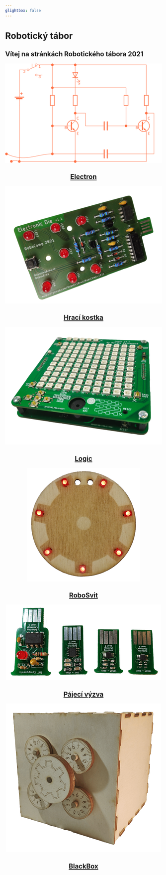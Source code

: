 ```yaml
---
glightbox: false
---
```

# Robotický tábor

## Vítej na stránkách Robotického tábora 2021


<div align="center">
    <div class="container">
        <div class="col--1">
            <a href="electron/">
                <img src="electron/assets/electron-34.svg">
                <h2>Electron</h2>
            </a>
        </div>
        <div class="col--1">
            <a href="electronicDie/">
                <img src="electronicDie/assets/fancy/Electronic_dice-fancy-01.png">
                <h2>Hrací kostka</h2>
            </a>
        </div>
        <div class="col--1">
            <a href="logic/">
                <img src="logic/assets/fancy/Logic_fancy-1.png">
                <h2>Logic</h2>
            </a>
        </div>
    </div>
    <div class="container">
        <div class="col--1">
            <a href="roboSvit/">
                <img src="roboSvit/assets/roboSvit-propag/photo/roboSvit-propag-04.png">
                <h2>RoboSvit</h2>
            </a>
        </div>
        <div class="col--1">
            <a href="solderingChallenge/">
                <img src="solderingChallenge/assets/SMD_challenge_fancy.png">
                <h2>Pájecí výzva</h2>
            </a>
        </div>
        <div class="col--1">
            <a href="blackBox/">
                <img src="blackBox/assets/blba_bedna.png">
                <h2>BlackBox</h2>
            </a>
        </div>
    </div>
    <!-- <table style="width:100% text-align: center" class="flex-container>
    <div id="tableMain">
    <tr>
        <td>
            <a href="electron/">
                <div id="tableMain">
                    <img src="electron/assets/electron-34.svg">
                    <h2>Electron</h2>
                </div>
            </a>
        </td>
        <td>
            <a href="electronicDie/">
                <div id="tableMain">
                    <img src="electronicDie/assets/fancy/Electronic_dice-fancy-01.png">
                    <h2>Hrací kostka</h2>
                </div>
            </a>
        </td>
        <td>
            <a href="blackBox/">
                <div id="tableMain">
                    <img src="blackBox/assets/blackBox-01.jpg">
                    <h2>BlackBox</h2>
                </div>
            </a>
        </td>
    </tr>
    <tr>
        <td>
            <h2>Electron</h2>
        </td>
        <td>
        </td>
        <td>
        </td>
    </tr>
    <tr>
        <td>
            <a href="roboSvit/">
                <div id="tableMain">
                    <img src="roboSvit/assets/roboSvit-propag/photo/roboSvit-propag-04.png">
                    <h2>Logic</h2>
                </div>
            </a>
        </td>
        <td>
            <a href="solderingChallenge/">
                <div id="tableMain">
                    <img src="solderingChallenge/assets/labels-L1.svg">
                    <h2>Pájecí výzva</h2>
                </div>
            </a>
        </td>
        <td>
            <a href="blackBox/">
                <div id="tableMain">
                    <img src="blackBox/assets/blackBox-01.jpg">
                    <h2>BlackBox</h2>
                </div>
            </a>
        </td>
    </tr>
    </div>
    </table> -->
</div>

<!--
    <hr>

    <hr>

    <hr>
    <a href="electron/">
        <img src="electronicDie/assets/fancy/Electronic_dice-fancy-01.png">
        <h2>Hrací kostka</h2>
    </a>
    <hr> -->



<!-- !!! note
    Lorem ipsum dolor sit amet, consectetur adipiscing elit. Nulla et euismod
    nulla. Curabitur feugiat, tortor non consequat finibus, justo purus auctor
    massa, nec semper lorem quam in massa.

    ``` python
    def bubble_sort(items):
        for i in range(len(items)):
            for j in range(len(items) - 1 - i):
                if items[j] > items[j + 1]:
                    items[j], items[j + 1] = items[j + 1], items[j]
    ```

    Nunc eu odio eleifend, blandit leo a, volutpat sapien. Phasellus posuere in
    sem ut cursus. Nullam sit amet tincidunt ipsum, sit amet elementum turpis.
    Etiam ipsum quam, mattis in purus vitae, lacinia fermentum enim. -->